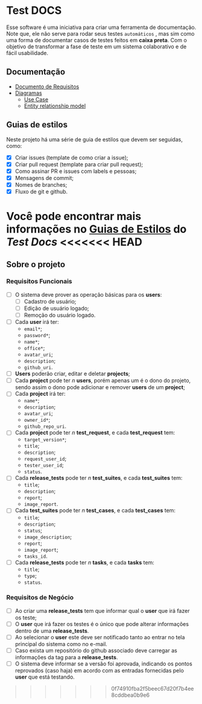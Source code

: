 # Test DOCS

Esse software é uma iniciativa para criar uma ferramenta de documentação. Note que, ele não serve para rodar seus testes `automáticos`
, mas sim como uma forma de documentar casos de testes feitos em **caixa preta**. Com o objetivo de transformar a fase de teste 
em um sistema colaborativo e de fácil usabilidade.


## Documentação

- [Documento de Requisitos](./project/requirements.pdf)
- [Diagramas](./project/diagrams)
  - [Use Case](./project/UseCaseTestDocs.pdf)
  - [Entity relationship model](./project/diagrams/er.pdf)

## Guias de estilos

Neste projeto há uma série de guia de estilos que devem ser seguidas, como:

- [X] Criar issues (template de como criar a issue);
- [X] Criar pull request (template para criar pull request);
- [X] Como assinar PR e issues com labels e pessoas;
- [X] Mensagens de commit;
- [X] Nomes de branches;
- [X] Fluxo de git e github.

Você pode encontrar mais informações no [Guias de Estilos](./.github/CONTRIBUTING.md) do _Test Docs_
<<<<<<< HEAD
=======

## Sobre o projeto

### Requisitos Funcionais
* [ ] O sistema deve prover as operação básicas para os **users**:
	* [ ]  Cadastro de usuário;
	* [ ]  Edição de usuário logado;
	* [ ]  Remoção do usuário logado.
* [ ] Cada **user** irá ter: 
	- `email*`;
	- `password*`;
	-  `name*`;
	- `office*`;
	- `avatar_uri`;
	-  `description`;
	-  `github_uri`.
* [ ] **Users** poderão criar, editar e deletar **projects**;
* [ ] Cada **project** pode ter _n_ **users**, porém apenas um é o dono do projeto, sendo assim o dono pode adicionar e remover **users** de um **project**;
* [ ] Cada **project** irá ter:
	- `name*`;
	- `description`;
	- `avatar_uri`;
	- `owner_id*`;
	- `github_repo_uri`.
* [ ] Cada **project** pode ter _n_ **test_request**, e cada **test_request** tem:
	- `target_version*`;
	- `title`;
	- `description`;
	- `request_user_id`;
	- `tester_user_id`;
	- `status`.
* [ ] Cada **release_tests** pode ter _n_ **test_suites**, e cada **test_suites** tem:
	- `title`;
	- `description`;
	- `report`;
	- `image_report`.
* [ ] Cada **test_suites** pode ter _n_ **test_cases**, e cada **test_cases** tem:
	- `title`;
	- `description`;
	- `status`;
	- `image_description`;
	- `report`;
	- `image_report`;
	- `tasks_id`.
* [ ] Cada **release_tests** pode ter _n_ **tasks**, e cada **tasks** tem:
	- `title`;
	- `type`;
	- `status`.

### Requisitos de Negócio

* [ ] Ao criar uma **release_tests** tem que informar qual o **user** que irá fazer os teste;
* [ ] O **user** que irá fazer os testes é o único que pode alterar informações dentro de uma **release_tests**.
* [ ] Ao selecionar o **user** este deve ser notificado tanto ao entrar no tela principal do sistema como no e-mail.
* [ ] Caso exista um repositório do github associado deve carregar as informações da tag para a **release_tests**.
* [ ] O sistema deve informar se a versão foi aprovada, indicando os pontos reprovados (caso haja) em acordo com as entradas fornecidas pelo **user** que está testando.
>>>>>>> 0f74910fba2f5beec67d20f7b4ee8cddbea0b9e6
